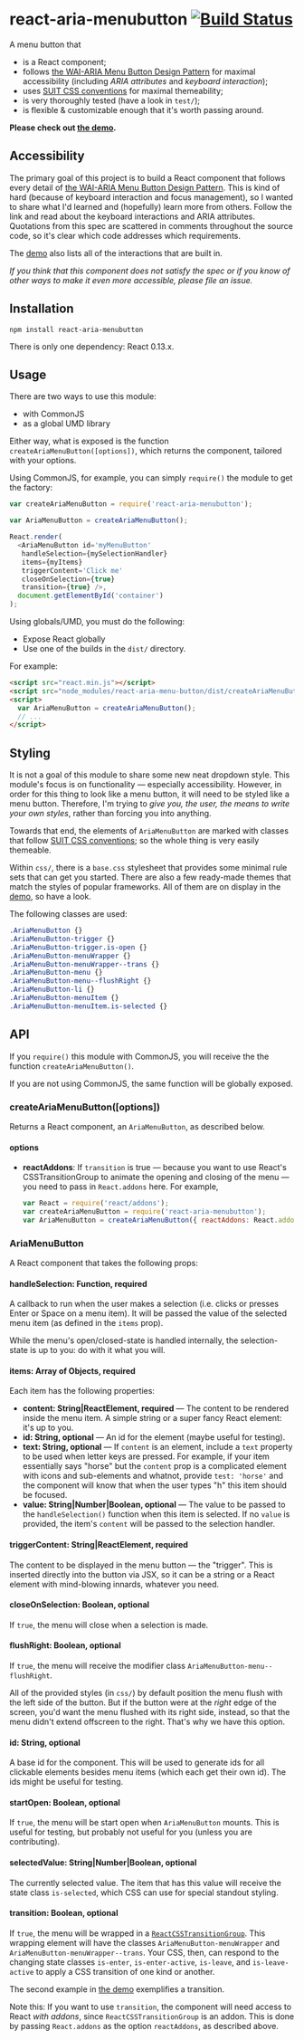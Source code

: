 # react-aria-menubutton [![Build Status](https://travis-ci.org/davidtheclark/react-aria-menubutton.svg?branch=master)](https://travis-ci.org/davidtheclark/react-aria-menubutton)

A menu button that

  - is a React component;
  - follows [the WAI-ARIA Menu Button Design Pattern](http://www.w3.org/TR/wai-aria-practices/#menubutton) for maximal accessibility (including *ARIA attributes* and *keyboard interaction*);
  - uses [SUIT CSS conventions](https://github.com/suitcss/suit/blob/master/doc/README.md) for maximal themeability;
  - is very thoroughly tested (have a look in `test/`);
  - is flexible & customizable enough that it's worth passing around.

**Please check out [the demo](http://davidtheclark.github.io/react-aria-menubutton/).**

## Accessibility

The primary goal of this project is to build a React component that follows every detail of [the WAI-ARIA Menu Button Design Pattern](http://www.w3.org/TR/wai-aria-practices/#menubutton).
This is kind of hard (because of keyboard interaction and focus management), so I wanted to share what I'd learned and (hopefully) learn more from others.
Follow the link and read about the keyboard interactions and ARIA attributes. Quotations from this spec are scattered in comments throughout the source code, so it's clear which code addresses which requirements.

The [demo](http://davidtheclark.github.io/react-aria-menubutton/) also lists all of the interactions that are built in.

*If you think that this component does not satisfy the spec or if you know of other ways to make it even more accessible, please file an issue.*

## Installation

```
npm install react-aria-menubutton
```

There is only one dependency: React 0.13.x.

## Usage

There are two ways to use this module:
- with CommonJS
- as a global UMD library

Either way, what is exposed is the function `createAriaMenuButton([options])`, which returns the component, tailored with your options.

Using CommonJS, for example, you can simply `require()` the module to get the factory:

```js
var createAriaMenuButton = require('react-aria-menubutton');

var AriaMenuButton = createAriaMenuButton();

React.render(
  <AriaMenuButton id='myMenuButton'
   handleSelection={mySelectionHandler}
   items={myItems}
   triggerContent='Click me'
   closeOnSelection={true}
   transition={true} />,
  document.getElementById('container')
);
```

Using globals/UMD, you must do the following:
- Expose React globally
- Use one of the builds in the `dist/` directory.

For example:

```html
<script src="react.min.js"></script>
<script src="node_modules/react-aria-menu-button/dist/createAriaMenuButton.min.js"></script>
<script>
  var AriaMenuButton = createAriaMenuButton();
  // ...
</script>
```

## Styling

It is not a goal of this module to share some new neat dropdown style.
This module's focus is on functionality — especially accessibility.
However, in order for this thing to look like a menu button, it will need to be styled like a menu button.
Therefore, I'm trying to *give you, the user, the means to write your own styles*, rather than forcing you into anything.

Towards that end, the elements of `AriaMenuButton` are marked with classes that follow [SUIT CSS conventions](https://github.com/suitcss/suit/blob/master/doc/README.md); so the whole thing is very easily themeable.

Within `css/`, there is a `base.css` stylesheet that provides some minimal rule sets that can get you started.
There are also a few ready-made themes that match the styles of popular frameworks.
All of them are on display in the [demo](http://davidtheclark.github.io/react-aria-menubutton/), so have a look.

The following classes are used:

```css
.AriaMenuButton {}
.AriaMenuButton-trigger {}
.AriaMenuButton-trigger.is-open {}
.AriaMenuButton-menuWrapper {}
.AriaMenuButton-menuWrapper--trans {}
.AriaMenuButton-menu {}
.AriaMenuButton-menu--flushRight {}
.AriaMenuButton-li {}
.AriaMenuButton-menuItem {}
.AriaMenuButton-menuItem.is-selected {}
```

## API

If you `require()` this module with CommonJS, you will receive the the function `createAriaMenuButton()`.

If you are not using CommonJS, the same function will be globally exposed.

### createAriaMenuButton([options])

Returns a React component, an `AriaMenuButton`, as described below.

#### options

- **reactAddons**: If `transition` is true — because you want to use React's CSSTransitionGroup to animate the opening and closing of the menu — you need to pass in `React.addons` here. For example,
  ```js
  var React = require('react/addons');
  var createAriaMenuButton = require('react-aria-menubutton');
  var AriaMenuButton = createAriaMenuButton({ reactAddons: React.addons });
  ```

### AriaMenuButton

A React component that takes the following props:

#### handleSelection: Function, required

A callback to run when the user makes a selection (i.e. clicks or presses Enter or Space on a menu item).
It will be passed the value of the selected menu item (as defined in the `items` prop).

While the menu's open/closed-state is handled internally, the selection-state is up to you: do with it what you will.

#### items: Array of Objects, required

Each item has the following properties:
- **content: String|ReactElement, required** — The content to be rendered inside the menu item. A simple string or a super fancy React element: it's up to you.
- **id: String, optional** — An id for the element (maybe useful for testing).
- **text: String, optional** — If `content` is an element, include a `text` property to be used when letter keys are pressed. For example, if your item essentially says "horse" but the `content` prop is a complicated element with icons and sub-elements and whatnot, provide `test: 'horse'` and the component will know that when the user types "h" this item should be focused.
- **value: String|Number|Boolean, optional** — The value to be passed to the `handleSelection()` function when this item is selected. If no `value` is provided, the item's `content` will be passed to the selection handler.

#### triggerContent: String|ReactElement, required

The content to be displayed in the menu button — the "trigger".
This is inserted directly into the button via JSX, so it can be a string or a React element with mind-blowing innards, whatever you need.

#### closeOnSelection: Boolean, optional

If `true`, the menu will close when a selection is made.

#### flushRight: Boolean, optional

If `true`, the menu will receive the modifier class
`AriaMenuButton-menu--flushRight`.

All of the provided styles (in `css/`) by default position the menu flush with the left side of the button.
But if the button were at the *right* edge of the screen, you'd want the menu flushed with its right side, instead, so that the menu didn't extend offscreen to the right.
That's why we have this option.

#### id: String, optional

A base id for the component.
This will be used to generate ids for all clickable elements besides menu items (which each get their own id).
The ids might be useful for testing.

#### startOpen: Boolean, optional

If `true`, the menu will be start open when `AriaMenuButton` mounts.
This is useful for testing, but probably not useful for you (unless you are contributing).

#### selectedValue: String|Number|Boolean, optional

The currently selected value.
The item that has this value will receive the state class `is-selected`, which CSS can use for special standout styling.

#### transition: Boolean, optional

If `true`, the menu will be wrapped in a [`ReactCSSTransitionGroup`](https://facebook.github.io/react/docs/animation.html).
This wrapping element will have the classes `AriaMenuButton-menuWrapper` and `AriaMenuButton-menuWrapper--trans`.
Your CSS, then, can respond to the changing state classes `is-enter`, `is-enter-active`, `is-leave`, and `is-leave-active` to apply a CSS transition of one kind or another.

The second example in [the demo](http://davidtheclark.github.io/react-aria-menubutton/) exemplifies a transition.

Note this: If you want to use `transition`, the component will need access to React *with addons*, since `ReactCSSTransitionGroup` is an addon. This is done by passing `React.addons` as the option `reactAddons`, as described above.
